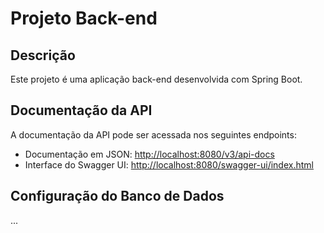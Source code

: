 # Projeto Back-end

## Descrição
Este projeto é uma aplicação back-end desenvolvida com Spring Boot.

## Documentação da API
A documentação da API pode ser acessada nos seguintes endpoints:

- Documentação em JSON: [http://localhost:8080/v3/api-docs](http://localhost:8080/v3/api-docs)
- Interface do Swagger UI: [http://localhost:8080/swagger-ui/index.html](http://localhost:8080/swagger-ui/index.html)

## Configuração do Banco de Dados
...
